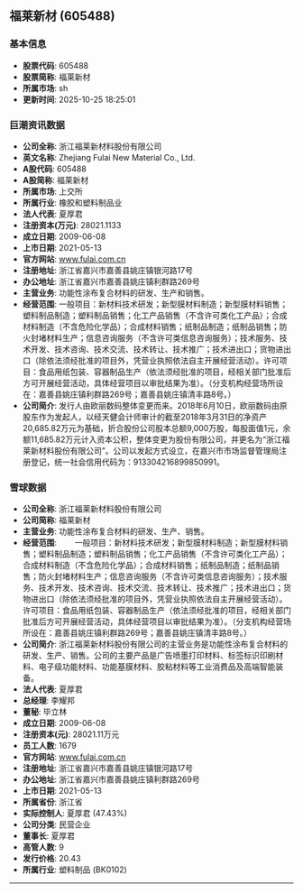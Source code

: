 ## 福莱新材 (605488)

### 基本信息

- **股票代码**: 605488
- **股票简称**: 福莱新材
- **所属市场**: sh
- **更新时间**: 2025-10-25 18:25:01

### 巨潮资讯数据

- **公司全称**: 浙江福莱新材料股份有限公司
- **英文名称**: Zhejiang Fulai New Material Co., Ltd.
- **A股代码**: 605488
- **A股简称**: 福莱新材
- **所属市场**: 上交所
- **所属行业**: 橡胶和塑料制品业
- **法人代表**: 夏厚君
- **注册资本(万元)**: 28021.1133
- **成立日期**: 2009-06-08
- **上市日期**: 2021-05-13
- **官方网站**: www.fulai.com.cn
- **注册地址**: 浙江省嘉兴市嘉善县姚庄镇银河路17号
- **办公地址**: 浙江省嘉兴市嘉善县姚庄镇利群路269号
- **主营业务**: 功能性涂布复合材料的研发、生产和销售。
- **经营范围**: 一般项目：新材料技术研发；新型膜材料制造；新型膜材料销售；塑料制品制造；塑料制品销售；化工产品销售（不含许可类化工产品）；合成材料制造（不含危险化学品）；合成材料销售；纸制品制造；纸制品销售；防火封堵材料生产；信息咨询服务（不含许可类信息咨询服务）；技术服务、技术开发、技术咨询、技术交流、技术转让、技术推广；技术进出口；货物进出口（除依法须经批准的项目外，凭营业执照依法自主开展经营活动）。许可项目：食品用纸包装、容器制品生产（依法须经批准的项目，经相关部门批准后方可开展经营活动，具体经营项目以审批结果为准）。（分支机构经营场所设在：嘉善县姚庄镇利群路269号；嘉善县姚庄镇清丰路8号。）
- **公司简介**: 发行人由欧丽数码整体变更而来。2018年6月10日，欧丽数码由原股东作为发起人，以经天健会计师审计的截至2018年3月31日的净资产20,685.82万元为基础，折合股份公司股本总额9,000万股，每股面值1元，余额11,685.82万元计入资本公积，整体变更为股份有限公司，并更名为“浙江福莱新材料股份有限公司”。公司以发起方式设立，在嘉兴市市场监督管理局注册登记，统一社会信用代码为：913304216899850991。

### 雪球数据

- **公司全称**: 浙江福莱新材料股份有限公司
- **公司简称**: 福莱新材
- **主营业务**: 功能性涂布复合材料的研发、生产、销售。
- **经营范围**: 　　一般项目：新材料技术研发；新型膜材料制造；新型膜材料销售；塑料制品制造；塑料制品销售；化工产品销售（不含许可类化工产品）；合成材料制造（不含危险化学品）；合成材料销售；纸制品制造；纸制品销售；防火封堵材料生产；信息咨询服务（不含许可类信息咨询服务）；技术服务、技术开发、技术咨询、技术交流、技术转让、技术推广；技术进出口；货物进出口（除依法须经批准的项目外，凭营业执照依法自主开展经营活动）。许可项目：食品用纸包装、容器制品生产（依法须经批准的项目，经相关部门批准后方可开展经营活动，具体经营项目以审批结果为准）。（分支机构经营场所设在：嘉善县姚庄镇利群路269号；嘉善县姚庄镇清丰路8号。）
- **公司简介**: 浙江福莱新材料股份有限公司的主营业务是功能性涂布复合材料的研发、生产、销售。公司的主要产品是广告喷墨打印材料、标签标识印刷材料、电子级功能材料、功能基膜材料、胶粘材料等工业消费品及高端智能装备。
- **法人代表**: 夏厚君
- **总经理**: 李耀邦
- **董秘**: 毕立林
- **成立日期**: 2009-06-08
- **注册资本(元)**: 28021.11万元
- **员工人数**: 1679
- **官方网站**: www.fulai.com.cn
- **注册地址**: 浙江省嘉兴市嘉善县姚庄镇银河路17号
- **办公地址**: 浙江省嘉兴市嘉善县姚庄镇利群路269号
- **上市日期**: 2021-05-13
- **所属省份**: 浙江省
- **实际控制人**: 夏厚君 (47.43%)
- **公司分类**: 民营企业
- **董事长**: 夏厚君
- **高管人数**: 9
- **发行价格**: 20.43
- **所属行业**: 塑料制品 (BK0102)

---